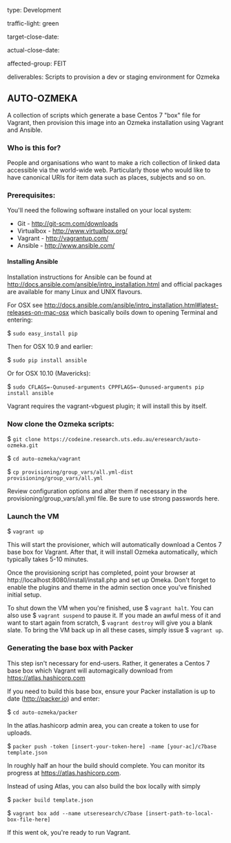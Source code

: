 type: Development

traffic-light: green

target-close-date:

actual-close-date:

affected-group: FEIT

deliverables: Scripts to provision a dev or staging environment for Ozmeka


## AUTO-OZMEKA

A collection of scripts which generate a base Centos 7 "box" file for Vagrant, 
then provision this image into an Ozmeka installation using Vagrant and Ansible.


### Who is this for?

People and organisations who want to make a rich collection of linked data 
accessible via the world-wide web.  Particularly those who would like to have
canonical URIs for item data such as places, subjects and so on.


### Prerequisites:  

You'll need the following software installed on your local system:

- Git - http://git-scm.com/downloads
- Virtualbox - http://www.virtualbox.org/
- Vagrant - http://vagrantup.com/
- Ansible - http://www.ansible.com/


#### Installing Ansible

Installation instructions for Ansible can be found at 
http://docs.ansible.com/ansible/intro_installation.html and official packages 
are available for many Linux and UNIX flavours.

For OSX see 
http://docs.ansible.com/ansible/intro_installation.html#latest-releases-on-mac-osx 
which basically boils down to opening Terminal and entering:

$ ```sudo easy_install pip```

Then for OSX 10.9 and earlier: 

$ ```sudo pip install ansible```

Or for OSX 10.10 (Mavericks): 

$ ```sudo CFLAGS=-Qunused-arguments CPPFLAGS=-Qunused-arguments pip install ansible```

Vagrant requires the vagrant-vbguest plugin; it will install this by itself.


### Now clone the Ozmeka scripts:

$ ```git clone https://codeine.research.uts.edu.au/eresearch/auto-ozmeka.git```

$ ```cd auto-ozmeka/vagrant```

$ ```cp provisioning/group_vars/all.yml-dist provisioning/group_vars/all.yml```

Review configuration options and alter them if necessary in the 
provisioning/group_vars/all.yml file.  Be sure to use strong passwords here.


### Launch the VM

$ ```vagrant up```

This will start the provisioner, which will automatically download a Centos 7 
base box for Vagrant.  After that, it will install Ozmeka automatically, which 
typically takes 5-10 minutes.

Once the provisioning script has completed, point your browser 
at http://localhost:8080/install/install.php and set up Omeka.  Don't forget to 
enable the plugins and theme in the admin section once you've finished initial 
setup.

To shut down the VM when you're finished, use $ ```vagrant halt```.  You can 
also use $ ```vagrant suspend``` to pause it.  If you made an awful mess of it 
and want to start again from scratch, $ ```vagrant destroy``` will give you a 
blank slate.  To bring the VM back up in all these cases, simply issue 
$ ```vagrant up```.


### Generating the base box with Packer

This step isn't necessary for end-users.  Rather, it generates a Centos 7 base 
box which Vagrant will automagically download from https://atlas.hashicorp.com

If you need to build this base box, ensure your Packer installation is up to 
date (http://packer.io) and enter:

$ ```cd auto-ozmeka/packer```

In the atlas.hashicorp admin area, you can create a token to use for uploads.

$ ```packer push -token [insert-your-token-here] -name [your-ac]/c7base template.json```

In roughly half an hour the build should complete.  You can monitor its progress
at https://atlas.hashicorp.com.

Instead of using Atlas, you can also build the box locally with simply

$ ```packer build template.json```

$ ```vagrant box add --name utseresearch/c7base [insert-path-to-local-box-file-here]```

If this went ok, you're ready to run Vagrant.
